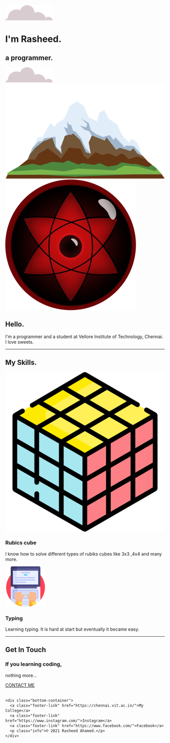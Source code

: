 <!Doctype html>
<html>

  <head>
    <meta charset="utf-8">
    <title class="rasheed">Mohamed Rasheed Ahamed</title>
    <link rel="stylesheet" href="Mystyle.css">
    <link rel="icon" href="images/favicon.ico">
    <link rel="preconnect" href="https://fonts.googleapis.com">
    <link rel="preconnect" href="https://fonts.gstatic.com" crossorigin>
    <link rel="stylesheet" href="https://fonts.googleapis.com/css2?family=Merriweather&family=Merriweather+Sans&family=Montserrat&family=Sacramento&display=swap">
  </head>

  <body>
    <div class="top">
      <img class="cloud-up" src="images/cloud.png" alt="cloud-img">
      <h1 class="H1">I'm Rasheed.</h1>
      <h2 class="H2">a <span class="pro">pro</span>grammer.</h2>
      <img class="cloud-down" src="images/cloud.png" alt="cloud-img">
      <img class="mountain" src="images/mountain.png" alt="mountain-image">
    </div>
    <div class="middle-container">
      <div class="profile">
        <img class="sharin" src="images/img.png" alt="sharingan-image">
        <h2>Hello.</h2>
        <p class="intro">I'm a programmer and a student at Vellore Institute of Technology, Chennai. I love sweets.</p>
      </div>
      <hr>
      <div class="skills">
        <!-- <p>difference between <strong>strong</strong> <b>bold</b> <em>emphasis</em> <i>itali</i></p> -->
        <h2>My Skills.</h2>
        <div class="skill-row">
          <img class="cube" src="images/cube.png" alt="cube">
          <h3>Rubics cube</h3>
          <p>I know how to solve different types of rubiks cubes like 3x3 ,4x4 and many more.</p>
        </div>
        <div class="skill-row">
          <img class="typing" src="images/typing.png" alt="type-image">
          <h3>Typing</h3>
          <p>Learning typing. It is hard at start but eventually it became easy.</p>
        </div>
      </div>
      <hr>
      <div class="contact-me">
        <h2>Get In Touch</h2>
        <h3>If you learning coding,</h3>
        <p>nothing more...</p>
        <a class="btn" href="mailto:rasheedahamed5570@gmail.com">CONTACT ME</a>
      </div>
    </div>
    <br> 

    <div class="bottom-container">
      <a class="footer-link" href="https://chennai.vit.ac.in/">My College</a>
      <a class="footer-link" href="https://www.instagram.com/">Instagram</a>
      <a class="footer-link" href="https://www.facebook.com/">Facebook</a>
      <p class="info">© 2021 Rasheed Ahamed.</p>
    </div>
  </body>

</html>
